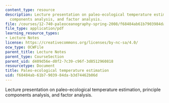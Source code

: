 ```yaml
---
content_type: resource
description: Lecture presentation on paleo-ecological temperature estimation, principle
  components analysis, and factor analysis.
file: /courses/12-740-paleoceanography-spring-2008/f68484ab61b7903984dab3d74462b06d_lec04_slide.pdf
file_type: application/pdf
learning_resource_types:
- Lecture Notes
license: https://creativecommons.org/licenses/by-nc-sa/4.0/
ocw_type: OCWFile
parent_title: Lecture Notes
parent_type: CourseSection
parent_uid: d409d56e-d0f2-7c39-c96f-3d8512960818
resourcetype: Document
title: Paleo-ecological temperature estimation
uid: f68484ab-61b7-9039-84da-b3d74462b06d
---
```

Lecture presentation on paleo-ecological temperature estimation, principle components analysis, and factor analysis.